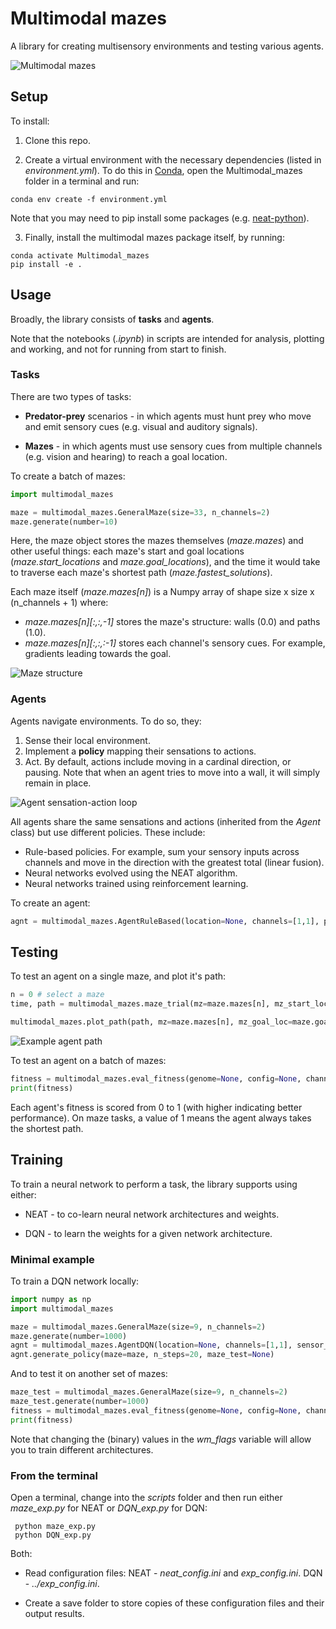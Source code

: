 # Multimodal mazes

A library for creating multisensory environments and testing various agents. 

![Multimodal mazes](https://github.com/ghoshm/Multimodal_mazes/readme_images/MM_logo.png)

## Setup 

To install: 
1. Clone this repo. 

2. Create a virtual environment with the necessary dependencies (listed in *environment.yml*). To do this in [Conda](https://docs.conda.io/projects/conda/en/latest/user-guide/tasks/manage-environments.html), open the Multimodal_mazes folder in a terminal and run:
```
conda env create -f environment.yml
```
Note that you may need to pip install some packages (e.g. [neat-python](https://neat-python.readthedocs.io/en/latest/)). 

3. Finally, install the multimodal mazes package itself, by running: 
```
conda activate Multimodal_mazes
pip install -e . 
```

## Usage

Broadly, the library consists of **tasks** and **agents**. 

Note that the notebooks (*.ipynb*) in scripts are intended for analysis, plotting and working, and not for running from start to finish. 

### Tasks 

There are two types of tasks:
* **Predator-prey** scenarios - in which agents must hunt prey who move and emit sensory cues (e.g. visual and auditory signals).  

* **Mazes** - in which agents must use sensory cues from multiple channels (e.g. vision and hearing) to reach a goal location.

To create a batch of mazes: 
```python
import multimodal_mazes

maze = multimodal_mazes.GeneralMaze(size=33, n_channels=2)
maze.generate(number=10)
``` 

Here, the maze object stores the mazes themselves (*maze.mazes*) and other useful things: each maze's start and goal locations (*maze.start_locations* and *maze.goal_locations*), and the time it would take to traverse each maze's shortest path (*maze.fastest_solutions*).

Each maze itself (*maze.mazes[n]*) is a Numpy array of shape size x size x (n_channels + 1) where: 
* *maze.mazes[n][:,:,-1]* stores the maze's structure: walls (0.0) and paths (1.0).
* *maze.mazes[n][:,:,:-1]* stores each channel's sensory cues. For example, gradients leading towards the goal. 

![Maze structure](https://github.com/ghoshm/Multimodal_mazes/readme_images/Mz_structure.png)

### Agents 

Agents navigate environments. To do so, they:

1. Sense their local environment.
2. Implement a **policy** mapping their sensations to actions.
3. Act. By default, actions include moving in a cardinal direction, or pausing. Note that when an agent tries to move into a wall, it will simply remain in place. 

![Agent sensation-action loop](https://github.com/ghoshm/Multimodal_mazes/readme_images/Sense_policy_act.png)

All agents share the same sensations and actions (inherited from the *Agent* class) but use different policies. These include: 
* Rule-based policies. For example, sum your sensory inputs across channels and move in the direction with the greatest total (linear fusion).   
* Neural networks evolved using the NEAT algorithm. 
* Neural networks trained using reinforcement learning. 

To create an agent: 
```python
agnt = multimodal_mazes.AgentRuleBased(location=None, channels=[1,1], policy="Linear fusion")
```

## Testing

To test an agent on a single maze, and plot it's path:
```python
n = 0 # select a maze
time, path = multimodal_mazes.maze_trial(mz=maze.mazes[n], mz_start_loc=maze.start_locations[n], mz_goal_loc=maze.goal_locations[n], channels=[1,1], sensor_noise_scale=0.0, drop_connect_p=0.0, n_steps=100, agnt=agnt) 

multimodal_mazes.plot_path(path, mz=maze.mazes[n], mz_goal_loc=maze.goal_locations[n], n_steps=100, style="gradients")
```

![Example agent path](https://github.com/ghoshm/Multimodal_mazes/readme_images/Mz_agnt_path.png)

To test an agent on a batch of mazes: 
```python
fitness = multimodal_mazes.eval_fitness(genome=None, config=None, channels=[1,1], sensor_noise_scale=0.0, drop_connect_p=0.0, maze=maze, n_steps=100, agnt=agnt)
print(fitness)
```

Each agent's fitness is scored from 0 to 1 (with higher indicating better performance). On maze tasks, a value of 1 means the agent always takes the shortest path.

## Training 

To train a neural network to perform a task, the library supports using either:

* NEAT - to co-learn neural network architectures and weights. 

* DQN - to learn the weights for a given network architecture. 

### Minimal example 
To train a DQN network locally: 
```python
import numpy as np
import multimodal_mazes

maze = multimodal_mazes.GeneralMaze(size=9, n_channels=2)
maze.generate(number=1000)
agnt = multimodal_mazes.AgentDQN(location=None, channels=[1,1], sensor_noise_scale=0.05, n_hidden_units=8, wm_flags=np.array([0,0,0,0,0,0,0]))
agnt.generate_policy(maze=maze, n_steps=20, maze_test=None)
```

And to test it on another set of mazes: 
```python
maze_test = multimodal_mazes.GeneralMaze(size=9, n_channels=2)
maze_test.generate(number=1000)
fitness = multimodal_mazes.eval_fitness(genome=None, config=None, channels=[1,1], sensor_noise_scale=0.05,drop_connect_p=0.0, maze=maze_test, n_steps=20, agnt=agnt)
print(fitness)
```

Note that changing the (binary) values in the *wm_flags* variable will allow you to train different architectures.

### From the terminal
Open a terminal, change into the *scripts* folder and then run either *maze_exp.py* for NEAT or *DQN_exp.py* for DQN:

```
 python maze_exp.py 
 python DQN_exp.py 
```

Both:
* Read configuration files: NEAT - *neat_config.ini* and *exp_config.ini*. DQN - *../exp_config.ini*. 

* Create a save folder to store copies of these configuration files and their output results.  












